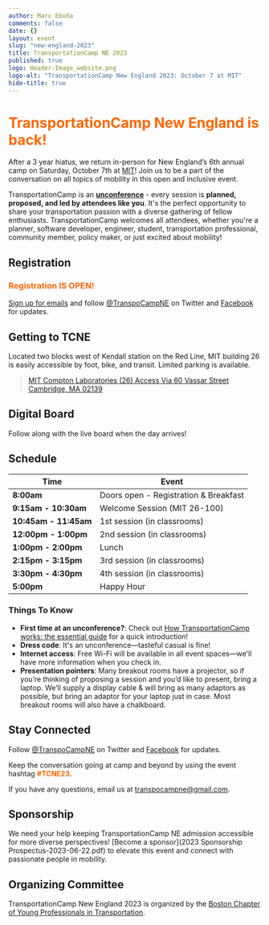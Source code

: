 ```yaml
---
author: Marc Ebuña
comments: false
date: {}
layout: event
slug: "new-england-2023"
title: TransportationCamp NE 2023
published: true
logo: Header-Image_website.png
logo-alt: "TransportationCamp New England 2023: October 7 at MIT"
hide-title: true
---
```



<h1 style="color: #FF6600;">TransportationCamp New England is back!</h1>

After a 3 year hiatus, we return in-person for New England’s 6th annual camp on Saturday, October 7th at [MIT](https://maps.app.goo.gl/9dkojPAdqRk4jbZt8)! Join us to be a part of the conversation on all topics of mobility in this open and inclusive event.

TransportationCamp is an **[unconference](https://en.wikipedia.org/wiki/Unconference)** - every session is **planned, proposed, and led by attendees like you**. It&#39;s the perfect opportunity to share your transportation passion with a diverse gathering of fellow enthusiasts. TransportationCamp welcomes all attendees, whether you&#39;re a planner, software developer, engineer, student, transportation professional, community member, policy maker, or just excited about mobility!

## Registration

<h3 style="color: #FF6600;">Registration IS OPEN!</h3>

<div id="eventbrite-widget-container-61410959834"></div>

<script src="https://www.eventbrite.com/static/widgets/eb_widgets.js"></script>

<script type="text/javascript">
    var exampleCallback = function() {
        console.log('Order complete!');
    };

    window.EBWidgets.createWidget({
        // Required
        widgetType: 'checkout',
        eventId: '61410959834',
        iframeContainerId: 'eventbrite-widget-container-61410959834',
        // Optional
        iframeContainerHeight: 425,  // Widget height in pixels. Defaults to a minimum of 425px if not provided
        onOrderComplete: exampleCallback  // Method called when an order has successfully completed
    });
</script>


[Sign up for emails](https://mailchi.mp/c4f666d15575/tcampne) and follow [@TranspoCampNE](https://twitter.com/TranspoCampNE) on Twitter and [Facebook](https://www.facebook.com/TranspoCampNE/) for updates.
## Getting to TCNE

Located two blocks west of Kendall station on the Red Line, MIT building 26 is easily accessible by foot, bike, and transit. Limited parking is available.

> [MIT Compton Laboratories (26)
> Access Via 60 Vassar Street
> Cambridge, MA 02139](https://maps.app.goo.gl/9dkojPAdqRk4jbZt8)

## Digital Board
Follow along with the live board when the day arrives!

## Schedule

| Time | Event |
|--------|--------|
| **8:00am** | Doors open - Registration & Breakfast
| **9:15am - 10:30am** | Welcome Session (MIT 26-100)
| **10:45am - 11:45am** | 1st session (in classrooms)
| **12:00pm - 1:00pm** | 2nd session (in classrooms)
| **1:00pm - 2:00pm** | Lunch
| **2:15pm - 3:15pm** | 3rd session (in classrooms)
| **3:30pm - 4:30pm** | 4th session (in classrooms)
| **5:00pm** | Happy Hour

### Things To Know

* **First time at an unconference?**: Check out [How TransportationCamp works: the essential guide](/2011/02/how-transportationcamp-works-the-essential-guide) for a quick introduction!
* **Dress code**: It's an unconference—tasteful casual is fine!
* **Internet access**: Free Wi-Fi will be available in all event spaces—we'll have more information when you check in.
* **Presentation pointers**: Many breakout rooms have a projector, so if you’re thinking of proposing a session and you’d like to present, bring a laptop. We’ll supply a display cable & will bring as many adaptors as possible, but bring an adaptor for your laptop just in case. Most breakout rooms will also have a chalkboard.

## Stay Connected

Follow [@TranspoCampNE](https://twitter.com/TranspoCampNE) on Twitter and [Facebook](https://www.facebook.com/TranspoCampNE/) for updates.

Keep the conversation going at camp and beyond by using the event hashtag <span style="color: #FF6600;">**#TCNE23**</span>.

If you have any questions, email us at <transpocampne@gmail.com>.

## Sponsorship

We need your help keeping TransportationCamp NE admission accessible for more diverse perspectives! [Become a sponsor](2023 Sponsorship Prospectus-2023-06-22.pdf) to elevate this event and connect with passionate people in mobility.

<style type="text/css">
.sponsors {
  text-align: center;
}

.sponsor {
  display: inline-block;
  padding: 0.5em;
  vertical-align: middle;
}

.platinum .sponsor {
  max-width: 300px;
}

.gold .sponsor {
  max-width: 250px;
}

.silver .sponsor {
  max-width: 200px;
}

.bronze .sponsor {
  max-width: 175px;
}
</style>


## Organizing Committee

TransportationCamp New England 2023 is organized by the [Boston Chapter of Young Professionals in Transportation](https://yptransportation.org/boston/).